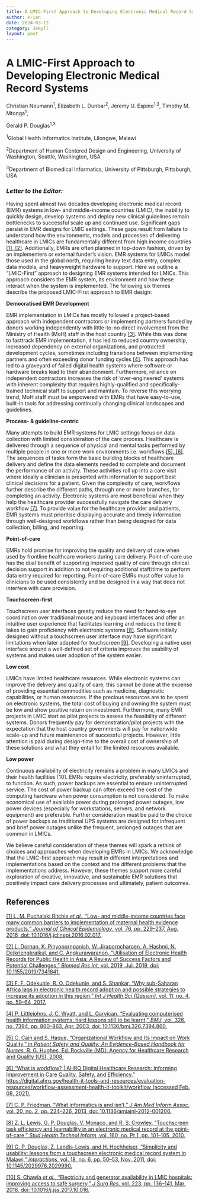 ```yaml
---
title: A LMIC-First Approach to Developing Electronic Medical Record Systems PANDOC
author: x-ian
date: 2024-03-12
category: Jekyll
layout: post
---
```


# A LMIC-First Approach to Developing Electronic Medical Record Systems

Christian Neumann<sup>1</sup>, Elizabeth L. Dunbar<sup>2</sup>, Jeremy
U. Espino<sup>1,3</sup>, Timothy M. Mtonga<sup>1</sup>,

Gerald P. Douglas<sup>1,3</sup>

<sup>1</sup>Global Health Informatics Institute, Lilongwe, Malawi

<sup>2</sup>Department of Human Centered Design and Engineering,
University of Washington, Seattle, Washington, USA

<sup>3</sup>Department of Biomedical Informatics, University of
Pittsburgh, Pittsburgh, USA

### ***Letter to the Editor:***

Having spent almost two decades developing electronic medical record
(EMR) systems in low- and middle-income countries (LMIC), the inability
to quickly design, develop systems and deploy new clinical guidelines
remain bottlenecks to successful scale up and continued use. Significant
gaps persist in EMR designs for LMIC settings. These gaps result from
failure to understand how the environments, models and processes of
delivering healthcare in LMICs are fundamentally different from high
income countries [\[1\],
\[2\]](https://www.zotero.org/google-docs/?PYBOwr). Additionally, EMRs
are often planned in top-down fashion, driven by an implementers or
external funder’s vision. EMR systems for LMICs model those used in the
global north, requiring heavy text data entry, complex data models, and
heavyweight hardware to support. Here we outline a “LMIC-First” approach
to designing EMR systems intended for LMICs. This approach considers the
EMR system, its environment and how these interact when the system is
implemented. The following six themes describe the proposed LMIC-First
approach to EMR design:

**Democratised EMR Development**

EMR implementation in LMICs has mostly followed a project-based approach
with independent contractors or implementing partners funded by donors
working independently with little-to-no direct involvement from the
Ministry of Health (MoH) staff in the host country
[\[3\]](https://www.zotero.org/google-docs/?R7SydB). While this was done
to fasttrack EMR implementation, it has led to reduced country
ownership, increased dependency on external organizations, and
protracted development cycles, sometimes including transitions between
implementing partners and often exceeding donor funding cycles
[\[4\]](https://www.zotero.org/google-docs/?FCtJb8). This approach has
led to a graveyard of failed digital health systems where software or
hardware breaks lead to their abandonment. Furthermore, reliance on
independent contractors increases the risk of ‘over-engineered’ systems
with inherent complexity that requires highly-qualified and
specifically-trained technical staff to support and maintain. To reverse
this worrying trend, MoH staff must be empowered with EMRs that have
easy-to-use, built-in tools for addressing continually changing clinical
landscapes and guidelines.

**Process- & guideline-centric**

Many attempts to build EMR systems for LMIC settings focus on data
collection with limited consideration of the care process. Healthcare is
delivered through a sequence of physical and mental tasks performed by
multiple people in one or more work environments i.e. workflows [\[5\],
\[6\]](https://www.zotero.org/google-docs/?YDnIQo). The sequences of
tasks form the basic building blocks of healthcare delivery and define
the data elements needed to complete and document the performance of an
activity. These activities roll up into a care visit where ideally a
clinician is presented with information to support best clinical
decisions for a patient. Given the complexity of care, workflows further
describe the different paths, through one or more branches, for
completing an activity. Electronic systems are most beneficial when they
help the healthcare provider successfully navigate the care delivery
workflow [\[7\]](https://www.zotero.org/google-docs/?749PG6). To provide
value for the healthcare provider and patients, EMR systems must
prioritise displaying accurate and timely information through
well-designed workflows rather than being designed for data collection,
billing, and reporting.

**Point-of-care**

EMRs hold promise for improving the quality and delivery of care when
used by frontline healthcare workers during care delivery. Point-of-care
use has the dual benefit of supporting improved quality of care through
clinical decision support in addition to not requiring additional
staff/time to perform data entry required for reporting. Point-of-care
EMRs must offer value to clinicians to be used consistently and be
designed in a way that does not interfere with care provision.

**Touchscreen-first**

Touchscreen user interfaces greatly reduce the need for hand-to-eye
coordination over traditional mouse and keyboard interfaces and offer an
intuitive user experience that facilitates learning and reduces the time
it takes to gain proficiency with electronic systems
[\[8\]](https://www.zotero.org/google-docs/?CAlvCm). Software initially
designed without a touchscreen user interface may have significant
limitations when later adapted for touchscreen
[\[9\]](https://www.zotero.org/google-docs/?Lte3sO). Developing a native
user interface around a well-defined set of criteria improves the
usability of systems and makes user adoption of the system easier.

**Low cost**

LMICs have limited healthcare resources. While electronic systems can
improve the delivery and quality of care, this cannot be done at the
expense of providing essential commodities such as medicine, diagnostic
capabilities, or human resources. If the precious resources are to be
spent on electronic systems, the total cost of buying and owning the
system must be low and show positive return on investment. Furthermore,
many EMR projects in LMIC start as pilot projects to assess the
feasibility of different systems. Donors frequently pay for
demonstration/pilot projects with the expectation that the host country
governments will pay for nationwide scale-up and future maintenance of
successful projects. However, little attention is paid during
design-time to the overall cost of ownership of these solutions and what
they entail for the limited resources available.

**Low power**

Continuous availability of electricity remains a problem in many LMICs
and their health facilities \[10\]. EMRs require electricity, preferably
uninterrupted, to function. As such, power backups are essential to
ensure uninterrupted service. The cost of power backup can often exceed
the cost of the computing hardware when power consumption is not
considered. To make economical use of available power during prolonged
power outages, low power devices (especially for workstations, servers,
and network equipment) are preferable. Further consideration must be
paid to the choice of power backups as traditional UPS systems are
designed for infrequent and brief power outages unlike the frequent,
prolonged outages that are common in LMICs.

We believe careful consideration of these themes will spark a rethink of
choices and approaches when developing EMRs in LMICs. We acknowledge
that the LMIC-first approach may result in different interpretations and
implementations based on the context and the different problems that the
implementations address. However, these themes support more careful
exploration of creative, innovative, and sustainable EMR solutions that
positively impact care delivery processes and ultimately, patient
outcomes.

## References

[\[1\] L. M. Puchalski Ritchie *et al.*, “Low- and middle-income
countries face many common barriers to implementation of maternal health
evidence products,” *Journal of Clinical Epidemiology*, vol. 76, pp.
229–237, Aug. 2016, doi:
10.1016/j.jclinepi.2016.02.017.](https://www.zotero.org/google-docs/?7We5BB)

[\[2\] L. Dornan, K. Pinyopornpanish, W. Jiraporncharoen, A. Hashmi, N.
Dejkriengkraikul, and C. Angkurawaranon, “Utilisation of Electronic
Health Records for Public Health in Asia: A Review of Success Factors
and Potential Challenges,” *Biomed Res Int*, vol. 2019, Jul. 2019, doi:
10.1155/2019/7341841.](https://www.zotero.org/google-docs/?7We5BB)

[\[3\] F. F. Odekunle, R. O. Odekunle, and S. Shankar, “Why sub-Saharan
Africa lags in electronic health record adoption and possible strategies
to increase its adoption in this region,” *Int J Health Sci (Qassim)*,
vol. 11, no. 4, pp. 59–64,
2017.](https://www.zotero.org/google-docs/?7We5BB)

[\[4\] P. Littlejohns, J. C. Wyatt, and L. Garvican, “Evaluating
computerised health information systems: hard lessons still to be
learnt,” *BMJ*, vol. 326, no. 7394, pp. 860–863, Apr. 2003, doi:
10.1136/bmj.326.7394.860.](https://www.zotero.org/google-docs/?7We5BB)

[\[5\] C. Cain and S. Haque, “Organizational Workflow and Its Impact on
Work Quality,” in *Patient Safety and Quality: An Evidence-Based
Handbook for Nurses*, R. G. Hughes, Ed. Rockville (MD): Agency for
Healthcare Research and Quality (US),
2008.](https://www.zotero.org/google-docs/?7We5BB)

[\[6\] “What is workflow? \| AHRQ Digital Healthcare Research: Informing
Improvement in Care Quality, Safety, and Efficiency.”
https://digital.ahrq.gov/health-it-tools-and-resources/evaluation-resources/workflow-assessment-health-it-toolkit/workflow
(accessed Feb. 08, 2021).](https://www.zotero.org/google-docs/?7We5BB)

[\[7\] C. P. Friedman, “What informatics is and isn’t,” *J Am Med Inform
Assoc*, vol. 20, no. 2, pp. 224–226, 2013, doi:
10.1136/amiajnl-2012-001206.](https://www.zotero.org/google-docs/?7We5BB)

[\[8\] Z. L. Lewis, G. P. Douglas, V. Monaco, and R. S. Crowley,
“Touchscreen task efficiency and learnability in an electronic medical
record at the point-of-care,” *Stud Health Technol Inform*, vol. 160,
no. Pt 1, pp. 101–105,
2010.](https://www.zotero.org/google-docs/?7We5BB)

[\[9\] G. P. Douglas, Z. Landis-Lewis, and H. Hochheiser, “Simplicity
and usability: lessons from a touchscreen electronic medical record
system in Malawi,” *interactions*, vol. 18, no. 6, pp. 50–53, Nov. 2011,
doi:
10.1145/2029976.2029990.](https://www.zotero.org/google-docs/?7We5BB)

[\[10\] S. Chawla *et al.*, “Electricity and generator availability in
LMIC hospitals: improving access to safe surgery,” *J Surg Res*, vol.
223, pp. 136–141, Mar. 2018, doi:
10.1016/j.jss.2017.10.016.](https://www.zotero.org/google-docs/?7We5BB)
